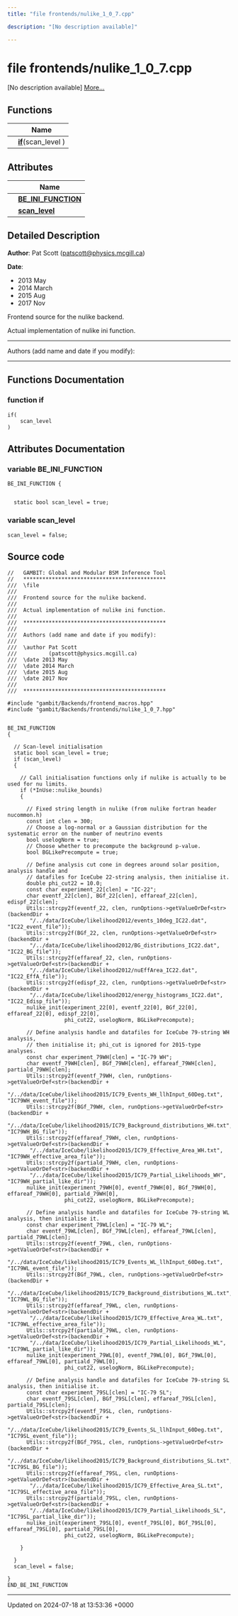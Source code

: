 ```yaml
---
title: "file frontends/nulike_1_0_7.cpp"

description: "[No description available]"

---
```


# file frontends/nulike_1_0_7.cpp

[No description available] [More...](#detailed-description)

## Functions

|                | Name           |
| -------------- | -------------- |
| | **[if](/documentation/code/files/nulike__1__0__7_8cpp/#function-if)**(scan_level ) |

## Attributes

|                | Name           |
| -------------- | -------------- |
| | **[BE_INI_FUNCTION](/documentation/code/files/nulike__1__0__7_8cpp/#variable-be-ini-function)**  |
| | **[scan_level](/documentation/code/files/nulike__1__0__7_8cpp/#variable-scan-level)**  |

## Detailed Description


**Author**: Pat Scott ([patscott@physics.mcgill.ca](mailto:patscott@physics.mcgill.ca)) 

**Date**: 

  * 2013 May 
  * 2014 March 
  * 2015 Aug 
  * 2017 Nov


Frontend source for the nulike backend.

Actual implementation of nulike ini function.



------------------

Authors (add name and date if you modify):



------------------


## Functions Documentation

### function if

```
if(
    scan_level 
)
```



## Attributes Documentation

### variable BE_INI_FUNCTION

```
BE_INI_FUNCTION {

  
  static bool scan_level = true;
```


### variable scan_level

```
scan_level = false;
```



## Source code

```
//   GAMBIT: Global and Modular BSM Inference Tool
//   *********************************************
///  \file
///
///  Frontend source for the nulike backend.
///
///  Actual implementation of nulike ini function.
///
///  *********************************************
///
///  Authors (add name and date if you modify):
///
///  \author Pat Scott
///          (patscott@physics.mcgill.ca)
///  \date 2013 May
///  \date 2014 March
///  \date 2015 Aug
///  \date 2017 Nov
///
///  *********************************************

#include "gambit/Backends/frontend_macros.hpp"
#include "gambit/Backends/frontends/nulike_1_0_7.hpp"


BE_INI_FUNCTION
{

  // Scan-level initialisation
  static bool scan_level = true;
  if (scan_level)
  {

    // Call initialisation functions only if nulike is actually to be used for nu limits.
    if (*InUse::nulike_bounds)
    {

      // Fixed string length in nulike (from nulike fortran header nucommon.h)
      const int clen = 300;
      // Choose a log-normal or a Gaussian distribution for the systematic error on the number of neutrino events
      bool uselogNorm = true;
      // Choose whether to precompute the background p-value.
      bool BGLikePrecompute = true;

      // Define analysis cut cone in degrees around solar position, analysis handle and
      // datafiles for IceCube 22-string analysis, then initialise it.
      double phi_cut22 = 10.0;
      const char experiment_22[clen] = "IC-22";
      char eventf_22[clen], BGf_22[clen], effareaf_22[clen], edispf_22[clen];
      Utils::strcpy2f(eventf_22, clen, runOptions->getValueOrDef<str>(backendDir +
       "/../data/IceCube/likelihood2012/events_10deg_IC22.dat", "IC22_event_file"));
      Utils::strcpy2f(BGf_22, clen, runOptions->getValueOrDef<str>(backendDir +
       "/../data/IceCube/likelihood2012/BG_distributions_IC22.dat", "IC22_BG_file"));
      Utils::strcpy2f(effareaf_22, clen, runOptions->getValueOrDef<str>(backendDir +
       "/../data/IceCube/likelihood2012/nuEffArea_IC22.dat", "IC22_EffA_file"));
      Utils::strcpy2f(edispf_22, clen, runOptions->getValueOrDef<str>(backendDir +
       "/../data/IceCube/likelihood2012/energy_histograms_IC22.dat", "IC22_Edisp_file"));
      nulike_init(experiment_22[0], eventf_22[0], BGf_22[0], effareaf_22[0], edispf_22[0],
                  phi_cut22, uselogNorm, BGLikePrecompute);

      // Define analysis handle and datafiles for IceCube 79-string WH analysis,
      // then initialise it; phi_cut is ignored for 2015-type analyses.
      const char experiment_79WH[clen] = "IC-79 WH";
      char eventf_79WH[clen], BGf_79WH[clen], effareaf_79WH[clen], partiald_79WH[clen];
      Utils::strcpy2f(eventf_79WH, clen, runOptions->getValueOrDef<str>(backendDir +
       "/../data/IceCube/likelihood2015/IC79_Events_WH_llhInput_60Deg.txt", "IC79WH_event_file"));
      Utils::strcpy2f(BGf_79WH, clen, runOptions->getValueOrDef<str>(backendDir +
       "/../data/IceCube/likelihood2015/IC79_Background_distributions_WH.txt", "IC79WH_BG_file"));
      Utils::strcpy2f(effareaf_79WH, clen, runOptions->getValueOrDef<str>(backendDir +
       "/../data/IceCube/likelihood2015/IC79_Effective_Area_WH.txt", "IC79WH_effective_area_file"));
      Utils::strcpy2f(partiald_79WH, clen, runOptions->getValueOrDef<str>(backendDir +
       "/../data/IceCube/likelihood2015/IC79_Partial_Likelihoods_WH", "IC79WH_partial_like_dir"));
      nulike_init(experiment_79WH[0], eventf_79WH[0], BGf_79WH[0], effareaf_79WH[0], partiald_79WH[0],
                  phi_cut22, uselogNorm, BGLikePrecompute);

      // Define analysis handle and datafiles for IceCube 79-string WL analysis, then initialise it.
      const char experiment_79WL[clen] = "IC-79 WL";
      char eventf_79WL[clen], BGf_79WL[clen], effareaf_79WL[clen], partiald_79WL[clen];
      Utils::strcpy2f(eventf_79WL, clen, runOptions->getValueOrDef<str>(backendDir +
       "/../data/IceCube/likelihood2015/IC79_Events_WL_llhInput_60Deg.txt", "IC79WL_event_file"));
      Utils::strcpy2f(BGf_79WL, clen, runOptions->getValueOrDef<str>(backendDir +
       "/../data/IceCube/likelihood2015/IC79_Background_distributions_WL.txt", "IC79WL_BG_file"));
      Utils::strcpy2f(effareaf_79WL, clen, runOptions->getValueOrDef<str>(backendDir +
       "/../data/IceCube/likelihood2015/IC79_Effective_Area_WL.txt", "IC79WL_effective_area_file"));
      Utils::strcpy2f(partiald_79WL, clen, runOptions->getValueOrDef<str>(backendDir +
       "/../data/IceCube/likelihood2015/IC79_Partial_Likelihoods_WL", "IC79WL_partial_like_dir"));
      nulike_init(experiment_79WL[0], eventf_79WL[0], BGf_79WL[0], effareaf_79WL[0], partiald_79WL[0],
                  phi_cut22, uselogNorm, BGLikePrecompute);

      // Define analysis handle and datafiles for IceCube 79-string SL analysis, then initialise it.
      const char experiment_79SL[clen] = "IC-79 SL";
      char eventf_79SL[clen], BGf_79SL[clen], effareaf_79SL[clen], partiald_79SL[clen];
      Utils::strcpy2f(eventf_79SL, clen, runOptions->getValueOrDef<str>(backendDir +
       "/../data/IceCube/likelihood2015/IC79_Events_SL_llhInput_60Deg.txt", "IC79SL_event_file"));
      Utils::strcpy2f(BGf_79SL, clen, runOptions->getValueOrDef<str>(backendDir +
       "/../data/IceCube/likelihood2015/IC79_Background_distributions_SL.txt", "IC79SL_BG_file"));
      Utils::strcpy2f(effareaf_79SL, clen, runOptions->getValueOrDef<str>(backendDir +
       "/../data/IceCube/likelihood2015/IC79_Effective_Area_SL.txt", "IC79SL_effective_area_file"));
      Utils::strcpy2f(partiald_79SL, clen, runOptions->getValueOrDef<str>(backendDir +
       "/../data/IceCube/likelihood2015/IC79_Partial_Likelihoods_SL", "IC79SL_partial_like_dir"));
      nulike_init(experiment_79SL[0], eventf_79SL[0], BGf_79SL[0], effareaf_79SL[0], partiald_79SL[0],
                  phi_cut22, uselogNorm, BGLikePrecompute);

    }

  }
  scan_level = false;

}
END_BE_INI_FUNCTION
```


-------------------------------

Updated on 2024-07-18 at 13:53:36 +0000

